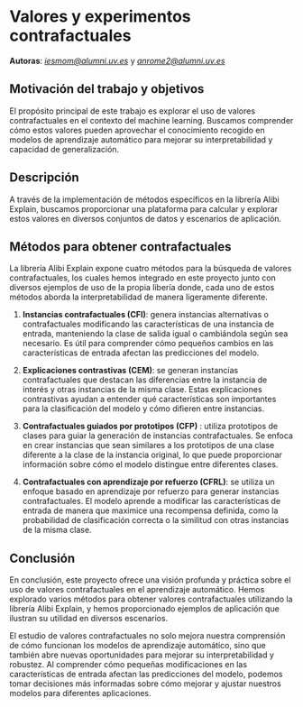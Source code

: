 # Valores y experimentos contrafactuales
**Autoras**: *iesmom@alumni.uv.es* y *anrome2@alumni.uv.es*

## Motivación del trabajo y objetivos
El propósito principal de este trabajo es explorar el uso de valores contrafactuales en el contexto del machine learning. Buscamos comprender cómo estos valores pueden aprovechar el conocimiento recogido en modelos de aprendizaje automático para mejorar su interpretabilidad y capacidad de generalización.

## Descripción
A través de la implementación de métodos específicos en la librería Alibi Explain, buscamos proporcionar una plataforma para calcular y explorar estos valores en diversos conjuntos de datos y escenarios de aplicación.


## Métodos para obtener contrafactuales
La librería Alibi Explain expone cuatro métodos para la búsqueda de valores contrafactuales, los cuales hemos integrado en este proyecto junto con diversos ejemplos de uso de la propia libería donde, cada uno de estos métodos aborda la interpretabilidad de manera ligeramente diferente.

1. **Instancias contrafactuales (CFI)**: genera instancias alternativas o contrafactuales modificando las características de una instancia de entrada, manteniendo la clase de salida igual o cambiándola según sea necesario. Es útil para comprender cómo pequeños cambios en las características de entrada afectan las predicciones del modelo.
   
2. **Explicaciones contrastivas (CEM)**: se generan instancias contrafactuales que destacan las diferencias entre la instancia de interés y otras instancias de la misma clase. Estas explicaciones contrastivas ayudan a entender qué características son importantes para la clasificación del modelo y cómo difieren entre instancias.
   
3. **Contrafactuales guiados por prototipos (CFP)** : utiliza prototipos de clases para guiar la generación de instancias contrafactuales. Se enfoca en crear instancias que sean similares a los prototipos de una clase diferente a la clase de la instancia original, lo que puede proporcionar información sobre cómo el modelo distingue entre diferentes clases.
   
4. **Contrafactuales con aprendizaje por refuerzo (CFRL)**: se utiliza un enfoque basado en aprendizaje por refuerzo para generar instancias contrafactuales. El modelo aprende a modificar las características de entrada de manera que maximice una recompensa definida, como la probabilidad de clasificación correcta o la similitud con otras instancias de la misma clase.

## Conclusión
En conclusión, este proyecto ofrece una visión profunda y práctica sobre el uso de valores contrafactuales en el aprendizaje automático. Hemos explorado varios métodos para obtener valores contrafactuales utilizando la librería Alibi Explain, y hemos proporcionado ejemplos de aplicación que ilustran su utilidad en diversos escenarios.

El estudio de valores contrafactuales no solo mejora nuestra comprensión de cómo funcionan los modelos de aprendizaje automático, sino que también abre nuevas oportunidades para mejorar su interpretabilidad y robustez. Al comprender cómo pequeñas modificaciones en las características de entrada afectan las predicciones del modelo, podemos tomar decisiones más informadas sobre cómo mejorar y ajustar nuestros modelos para diferentes aplicaciones.
